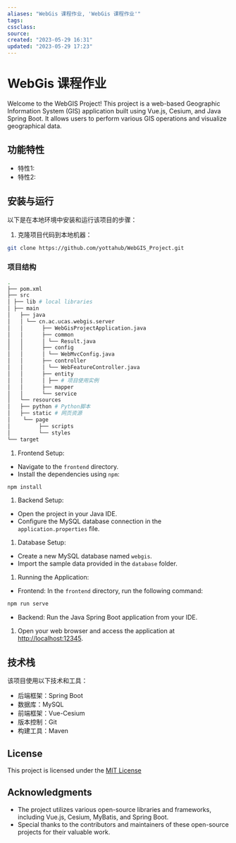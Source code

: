 ```yaml
---
aliases: "WebGis 课程作业, 'WebGis 课程作业'"
tags: 
cssclass:
source:
created: "2023-05-29 16:31"
updated: "2023-05-29 17:23"
---
```

# WebGis 课程作业

Welcome to the WebGIS Project! This project is a web-based Geographic Information System (GIS) application built using Vue.js, Cesium, and Java Spring Boot. It allows users to perform various GIS operations and visualize geographical data.

## 功能特性

- 特性1:
- 特性2:

## 安装与运行

以下是在本地环境中安装和运行该项目的步骤：

1. 克隆项目代码到本地机器：

```bash
git clone https://github.com/yottahub/WebGIS_Project.git
```

### 项目结构

```bash
. 
├── pom.xml 
├── src 
│ ├── lib # local libraries
│ ├── main 
│   ├── java 
│   │ └── cn.ac.ucas.webgis.server
│   │      ├── WebGisProjectApplication.java
│   │      ├── common 
│   │      │ └── Result.java 
│   │      ├── config 
│   │      │ └── WebMvcConfig.java 
│   │      ├── controller 
│   │      │ └── WebFeatureController.java 
│   │      ├── entity 
│   │      │ ├── # 项目使用实例
│   │      ├── mapper 
│   │      └── service
│   └── resources
│   ├── python # Python脚本
│   ├── static # 网页资源
│    └── page
│         ├── scripts 
│         └── styles
└── target
```

1. Frontend Setup: 
- Navigate to the `frontend` directory. 
- Install the dependencies using `npm`: 

```bash
npm install
```

1. Backend Setup: 
- Open the project in your Java IDE. 
- Configure the MySQL database connection in the `application.properties` file. 

1. Database Setup: 
- Create a new MySQL database named `webgis`. 
- Import the sample data provided in the `database` folder. 

1. Running the Application: 

- Frontend: In the `frontend` directory, run the following command: 

```bash 
npm run serve 
``` 

- Backend: Run the Java Spring Boot application from your IDE.

1. Open your web browser and access the application at [http://localhost:12345](http://localhost:12345).

 ## 技术栈

该项目使用以下技术和工具：

- 后端框架：Spring Boot
- 数据库：MySQL
- 前端框架：Vue-Cesium
- 版本控制：Git
- 构建工具：Maven

## License 

This project is licensed under the [MIT License](LICENSE)

## Acknowledgments 

- The project utilizes various open-source libraries and frameworks, including Vue.js, Cesium, MyBatis, and Spring Boot. 
- Special thanks to the contributors and maintainers of these open-source projects for their valuable work.
